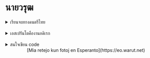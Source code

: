 # นายวรุฒ

<details>
  <summary>เรียนจบทางดนตรีไทย</summary>
  <p>เอกซออู้ ชอบสีซอด้วง ออกงานเป่าขลุ่ย</p>
</details>
<br>
<details>
  <summary>เอสเปรันโตคืองานอดิเรก</summary>
  <p>ภาษาประดิษฐ์ที่ไม่ได้มีกฏแค่ 16 ข้อ</p>
</details>
<br>
<details>
  <summary>สนใจเขียน code</summary>
  <p>ยากมั่ก ๆ</p>
</details>


<center>[Mia retejo kun fotoj en Esperanto](https://eo.warut.net)</center)
